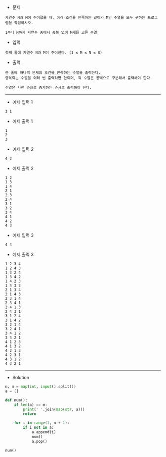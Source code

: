 - 문제

```
자연수 N과 M이 주어졌을 때, 아래 조건을 만족하는 길이가 M인 수열을 모두 구하는 프로그램을 작성하시오.

1부터 N까지 자연수 중에서 중복 없이 M개를 고른 수열
```

- 입력

```
첫째 줄에 자연수 N과 M이 주어진다. (1 ≤ M ≤ N ≤ 8)
```

- 출력

```
한 줄에 하나씩 문제의 조건을 만족하는 수열을 출력한다.
중복되는 수열을 여러 번 출력하면 안되며, 각 수열은 공백으로 구분해서 출력해야 한다.

수열은 사전 순으로 증가하는 순서로 출력해야 한다.
```

---

- 예제 입력 1 

```
3 1
```

- 예제 출력 1 

```
1
2
3
```

- 예제 입력 2 

```
4 2
```

- 예제 출력 2 

```
1 2
1 3
1 4
2 1
2 3
2 4
3 1
3 2
3 4
4 1
4 2
4 3
```

- 예제 입력 3 

```
4 4
```

- 예제 출력 3 

```
1 2 3 4
1 2 4 3
1 3 2 4
1 3 4 2
1 4 2 3
1 4 3 2
2 1 3 4
2 1 4 3
2 3 1 4
2 3 4 1
2 4 1 3
2 4 3 1
3 1 2 4
3 1 4 2
3 2 1 4
3 2 4 1
3 4 1 2
3 4 2 1
4 1 2 3
4 1 3 2
4 2 1 3
4 2 3 1
4 3 1 2
4 3 2 1
```

---

- Solution

```py
n, m = map(int, input().split())
a = []

def num():
    if len(a) == m:
        print(' '.join(map(str, a)))
        return

    for i in range(1, n + 1):
        if i not in a:
            a.append(i)
            num()
            a.pop()

num()
```
